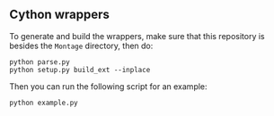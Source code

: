 Cython wrappers
---------------

To generate and build the wrappers, make sure that this repository is besides
the ``Montage`` directory, then do:

```
python parse.py
python setup.py build_ext --inplace
```

Then you can run the following script for an example:

```
python example.py
```
